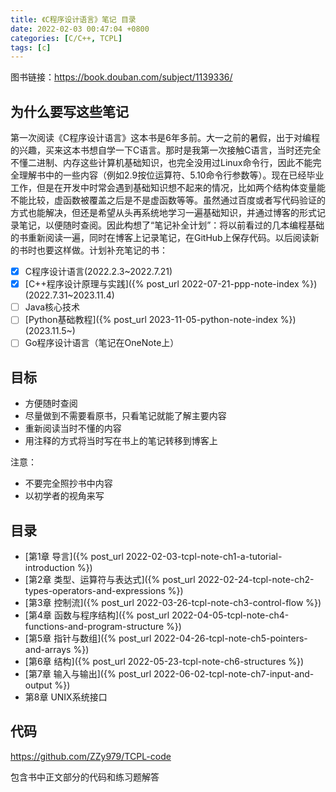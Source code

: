 ```yaml
---
title: 《C程序设计语言》笔记 目录
date: 2022-02-03 00:47:04 +0800
categories: [C/C++, TCPL]
tags: [c]
---
```

图书链接：<https://book.douban.com/subject/1139336/>

## 为什么要写这些笔记
第一次阅读《C程序设计语言》这本书是6年多前。大一之前的暑假，出于对编程的兴趣，买来这本书想自学一下C语言。那时是我第一次接触C语言，当时还完全不懂二进制、内存这些计算机基础知识，也完全没用过Linux命令行，因此不能完全理解书中的一些内容（例如2.9按位运算符、5.10命令行参数等）。现在已经毕业工作，但是在开发中时常会遇到基础知识想不起来的情况，比如两个结构体变量能不能比较，虚函数被覆盖之后是不是虚函数等等。虽然通过百度或者写代码验证的方式也能解决，但还是希望从头再系统地学习一遍基础知识，并通过博客的形式记录笔记，以便随时查阅。因此构想了“笔记补全计划”：将以前看过的几本编程基础的书重新阅读一遍，同时在博客上记录笔记，在GitHub上保存代码。以后阅读新的书时也要这样做。计划补充笔记的书：

- [x] C程序设计语言(2022.2.3~2022.7.21)
- [x] [C++程序设计原理与实践]({% post_url 2022-07-21-ppp-note-index %})(2022.7.31~2023.11.4)
- [ ] Java核心技术
- [ ] [Python基础教程]({% post_url 2023-11-05-python-note-index %})(2023.11.5~)
- [ ] Go程序设计语言（笔记在OneNote上）

## 目标
* 方便随时查阅
* 尽量做到不需要看原书，只看笔记就能了解主要内容
* 重新阅读当时不懂的内容
* 用注释的方式将当时写在书上的笔记转移到博客上

注意：
* 不要完全照抄书中内容
* 以初学者的视角来写

## 目录
* [第1章 导言]({% post_url 2022-02-03-tcpl-note-ch1-a-tutorial-introduction %})
* [第2章 类型、运算符与表达式]({% post_url 2022-02-24-tcpl-note-ch2-types-operators-and-expressions %})
* [第3章 控制流]({% post_url 2022-03-26-tcpl-note-ch3-control-flow %})
* [第4章 函数与程序结构]({% post_url 2022-04-05-tcpl-note-ch4-functions-and-program-structure %})
* [第5章 指针与数组]({% post_url 2022-04-26-tcpl-note-ch5-pointers-and-arrays %})
* [第6章 结构]({% post_url 2022-05-23-tcpl-note-ch6-structures %})
* [第7章 输入与输出]({% post_url 2022-06-02-tcpl-note-ch7-input-and-output %})
* 第8章 UNIX系统接口

## 代码
<https://github.com/ZZy979/TCPL-code>

包含书中正文部分的代码和练习题解答

